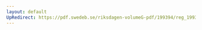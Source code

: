 ```yaml
---
layout: default
UpRedirect: https://pdf.swedeb.se/riksdagen-volumeG-pdf/199394/reg_199394/reg_199394_0465.pdf
---
```

